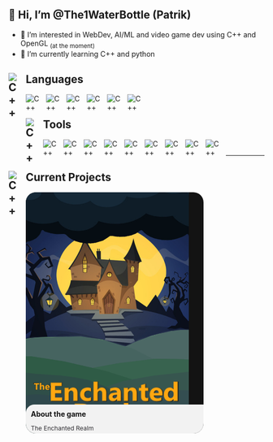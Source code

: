 ## 👋 Hi, I’m @The1WaterBottle (Patrik)
- 👀 I’m interested in WebDev, AI/ML and video game dev using C++ and OpenGL <sub> (at the moment) </sub>
- 🌱 I’m currently learning C++ and python

<h2> Languages <img align="left" alt="C++" width="24px" style="padding-right:10px;" src="https://img.icons8.com/?size=512&id=h8cNOTMqbgfd&format=png"/> </h2> 


<img align="left" alt="C++" width="30px" style="padding-right:10px;" src="https://cdn.jsdelivr.net/gh/devicons/devicon/icons/cplusplus/cplusplus-original.svg"/>
<img align="left" alt="C++" width="30px" style="padding-right:10px;" src="https://cdn.jsdelivr.net/gh/devicons/devicon/icons/python/python-original.svg"/>
<img align="left" alt="C++" width="30px" style="padding-right:10px;" src="https://cdn.jsdelivr.net/gh/devicons/devicon/icons/javascript/javascript-original.svg"/>
<img align="left" alt="C++" width="30px" style="padding-right:10px;" src="https://cdn.jsdelivr.net/gh/devicons/devicon/icons/html5/html5-original.svg"/>
<img align="left" alt="C++" width="30px" style="padding-right:10px;" src="https://cdn.jsdelivr.net/gh/devicons/devicon/icons/css3/css3-original.svg"/>
<img align="left" alt="C++" width="30px" style="padding-right:10px;" src="https://cdn.jsdelivr.net/gh/devicons/devicon/icons/php/php-original.svg"/>
<br>

<h2> Tools <img align="left" alt="C++" width="24px" style="padding-right:10px;" src="https://img.icons8.com/?size=512&id=TcqTgo0rUuw3&format=png"/> </h2> 
<img align="left" alt="C++" width="30px" style="padding-right:10px;" src="https://cdn.jsdelivr.net/gh/devicons/devicon/icons/pytorch/pytorch-original.svg"/>
<img align="left" alt="C++" width="30px" style="padding-right:10px;" src="https://cdn.jsdelivr.net/gh/devicons/devicon/icons/anaconda/anaconda-original.svg"/>
<img align="left" alt="C++" width="30px" style="padding-right:10px;" src="https://cdn.jsdelivr.net/gh/devicons/devicon/icons/cmake/cmake-original.svg"/>
<img align="left" alt="C++" width="30px" style="padding-right:10px;" src="https://cdn.jsdelivr.net/gh/devicons/devicon/icons/vscode/vscode-original.svg"/>
<img align="left" alt="C++" width="30px" style="padding-right:10px;" src="https://cdn.jsdelivr.net/gh/devicons/devicon/icons/mysql/mysql-original.svg"/>
<img align="left" alt="C++" width="30px" style="padding-right:10px;" src="https://cdn.jsdelivr.net/gh/devicons/devicon/icons/apache/apache-original.svg"/>
<img align="left" alt="C++" width="30px" style="padding-right:10px;" src="https://cdn.jsdelivr.net/gh/devicons/devicon/icons/bootstrap/bootstrap-original.svg"/>
<img align="left" alt="C++" width="30px" style="padding-right:10px;" src="https://cdn.jsdelivr.net/gh/devicons/devicon/icons/git/git-original.svg"/>
<img align="left" alt="C++" width="30px" style="padding-right:10px;" src="https://visualpharm.com/assets/720/Github-595b40b65ba036ed117d442f.svg"/>
<br>

<hr>

<h2> Current Projects <img align="left" alt="C++" width="24px" style="padding-right:10px;" src="https://img.icons8.com/?size=512&id=7w9vOwIpS6yE&format=png"/> </h2>

<style>
  .card-img{
	margin: 0;
	padding: 0;
	transform: translate(-17px, -25px);
}
.card-logo{
	position: absolute;
	top: 2%;
	left: 20%;
	width: 60%;
}
.card {
	position: relative;
	width: 350px;
	height: 475px;
	color: #2e2d31;
	background: #131313;
	overflow: hidden;
	border-radius: 20px;
  }  
  .temporary_text {
	font-weight: bold;
	font-size: 24px;
	padding: 6px 12px;
	color: #f8f8f8;
  }
  
  .card_title {
	font-weight: bold;
  }
  
  .card_content {
	position: absolute;
	left: 0;
	bottom: 0;
	width: 100%;
	padding: 10px;
	background: #f2f2f2;
	border-top-left-radius: 17px;
	transform: translateY(120px);
	transition: transform .2s;
  }  
  .card_content::before {
	position: absolute;
	top: -47px;
	right: -45px;
	width: 100px;
	height: 100px;
	transform: rotate(-175deg);
	border-radius: 50%;
	box-shadow: inset 48px 48px #f2f2f2;
  }  
  .card_title {
	color: #131313;
	line-height: 15px;
  }  
  .card_subtitle {
	display: block;
	font-size: 12px;
	margin-bottom: 10px;
  }  
  .card_description {
	font-size: 14px;
  }  
  .card:hover .card_content {
	transform: translateY(0);
  }
</style>

<article class="card">
    <div class="temporary_text">
        <img class="card-img" width="110%" src="img/cover.png" alt="">
        <img class="card-logo" src="img/logo.png" alt="">
    </div>
    <div class="card_content">
        <span class="card_title">About the game</span>
        <br>
        <p class="card_subtitle">The Enchanted Realm</p>
        <p class="card_description">
            Lorem ipsum dolor, sit amet expedita exercitationem recusandae aut dolor tempora
            aperiam itaque possimus at, cupiditate earum, quae repudiandae aspernatur? Labore minus soluta consequatur
            placeat.
        </p>
    </div>
</article>


<!---
The1WaterBottle/The1WaterBottle is a ✨ special ✨ repository because its `README.md` (this file) appears on your GitHub profile.
You can click the Preview link to take a look at your changes.
--->
